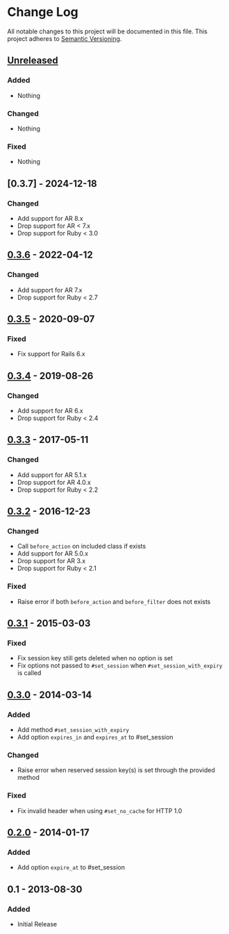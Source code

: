 # Change Log
All notable changes to this project will be documented in this file.
This project adheres to [Semantic Versioning](http://semver.org/).


## [Unreleased]

### Added

- Nothing

### Changed

- Nothing

### Fixed

- Nothing


## [0.3.7] - 2024-12-18

### Changed

- Add support for AR 8.x
- Drop support for AR < 7.x
- Drop support for Ruby < 3.0


## [0.3.6] - 2022-04-12

### Changed

- Add support for AR 7.x
- Drop support for Ruby < 2.7


## [0.3.5] - 2020-09-07

### Fixed

- Fix support for Rails 6.x


## [0.3.4] - 2019-08-26

### Changed

- Add support for AR 6.x
- Drop support for Ruby < 2.4


## [0.3.3] - 2017-05-11

### Changed

- Add support for AR 5.1.x
- Drop support for AR 4.0.x
- Drop support for Ruby < 2.2


## [0.3.2] - 2016-12-23

### Changed

- Call `before_action` on included class if exists
- Add support for AR 5.0.x
- Drop support for AR 3.x
- Drop support for Ruby < 2.1

### Fixed

- Raise error if both `before_action` and `before_filter` does not exists


## [0.3.1] - 2015-03-03

### Fixed

- Fix session key still gets deleted when no option is set
- Fix options not passed to `#set_session` when `#set_session_with_expiry` is called


## [0.3.0] - 2014-03-14

### Added

- Add method `#set_session_with_expiry`
- Add option `expires_in` and `expires_at` to #set_session

### Changed

- Raise error when reserved session key(s) is set through the provided method

### Fixed

- Fix invalid header when using `#set_no_cache` for HTTP 1.0


## [0.2.0] - 2014-01-17

### Added

- Add option `expire_at` to #set_session


## 0.1 - 2013-08-30

### Added

- Initial Release


[Unreleased]: https://github.com/PikachuEXE/action_controller_tweaks/compare/v0.3.7...HEAD
[0.3.6]: https://github.com/PikachuEXE/action_controller_tweaks/compare/v0.3.6...v0.3.7
[0.3.6]: https://github.com/PikachuEXE/action_controller_tweaks/compare/v0.3.5...v0.3.6
[0.3.5]: https://github.com/PikachuEXE/action_controller_tweaks/compare/v0.3.4...v0.3.5
[0.3.4]: https://github.com/PikachuEXE/action_controller_tweaks/compare/v0.3.3...v0.3.4
[0.3.3]: https://github.com/PikachuEXE/action_controller_tweaks/compare/v0.3.2...v0.3.3
[0.3.2]: https://github.com/PikachuEXE/action_controller_tweaks/compare/v0.3.1...v0.3.2
[0.3.1]: https://github.com/PikachuEXE/action_controller_tweaks/compare/v0.3.0...v0.3.1
[0.3.0]: https://github.com/PikachuEXE/action_controller_tweaks/compare/v0.2.0...v0.3.0
[0.2.0]: https://github.com/PikachuEXE/action_controller_tweaks/compare/v0.1...v0.2.0

